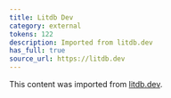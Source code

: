 ```yaml
---
title: Litdb Dev
category: external
tokens: 122
description: Imported from litdb.dev
has_full: true
source_url: https://litdb.dev
---
```


This content was imported from [litdb.dev](https://litdb.dev).
